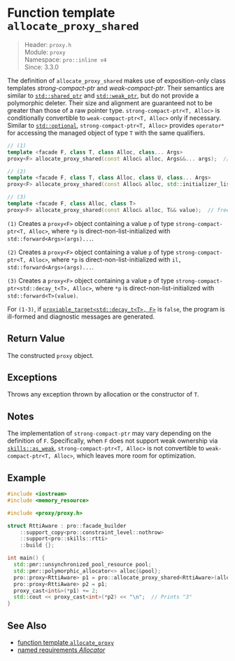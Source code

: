 # Function template `allocate_proxy_shared`

> Header: `proxy.h`  
> Module: `proxy`  
> Namespace: `pro::inline v4`  
> Since: 3.3.0

The definition of `allocate_proxy_shared` makes use of exposition-only class templates *strong-compact-ptr* and *weak-compact-ptr*. Their semantics are similar to [`std::shared_ptr`](https://en.cppreference.com/w/cpp/memory/shared_ptr) and [`std::weak_ptr`](https://en.cppreference.com/w/cpp/memory/weak_ptr), but do not provide a polymorphic deleter. Their size and alignment are guaranteed not to be greater than those of a raw pointer type. `strong-compact-ptr<T, Alloc>` is conditionally convertible to `weak-compact-ptr<T, Alloc>` only if necessary. Similar to [`std::optional`](https://en.cppreference.com/w/cpp/utility/optional), `strong-compact-ptr<T, Alloc>` provides `operator*` for accessing the managed object of type `T` with the same qualifiers.

```cpp
// (1)
template <facade F, class T, class Alloc, class... Args>
proxy<F> allocate_proxy_shared(const Alloc& alloc, Args&&... args);  // freestanding-deleted

// (2)
template <facade F, class T, class Alloc, class U, class... Args>
proxy<F> allocate_proxy_shared(const Alloc& alloc, std::initializer_list<U> il, Args&&... args);  // freestanding-deleted

// (3)
template <facade F, class Alloc, class T>
proxy<F> allocate_proxy_shared(const Alloc& alloc, T&& value);  // freestanding-deleted
```

`(1)` Creates a `proxy<F>` object containing a value `p` of type `strong-compact-ptr<T, Alloc>`, where `*p` is direct-non-list-initialized with `std::forward<Args>(args)...`.

`(2)` Creates a `proxy<F>` object containing a value `p` of type `strong-compact-ptr<T, Alloc>`, where `*p` is direct-non-list-initialized with `il, std::forward<Args>(args)...`.

`(3)` Creates a `proxy<F>` object containing a value `p` of type `strong-compact-ptr<std::decay_t<T>, Alloc>`, where `*p` is direct-non-list-initialized with `std::forward<T>(value)`.

For `(1-3)`, if [`proxiable_target<std::decay_t<T>, F>`](proxiable_target.md) is `false`, the program is ill-formed and diagnostic messages are generated.

## Return Value

The constructed `proxy` object.

## Exceptions

Throws any exception thrown by allocation or the constructor of `T`.

## Notes

The implementation of `strong-compact-ptr` may vary depending on the definition of `F`. Specifically, when `F` does not support weak ownership via [`skills::as_weak`](skills_as_weak.md), `strong-compact-ptr<T, Alloc>` is not convertible to `weak-compact-ptr<T, Alloc>`, which leaves more room for optimization.

## Example

```cpp
#include <iostream>
#include <memory_resource>

#include <proxy/proxy.h>

struct RttiAware : pro::facade_builder
    ::support_copy<pro::constraint_level::nothrow>
    ::support<pro::skills::rtti>
    ::build {};

int main() {
  std::pmr::unsynchronized_pool_resource pool;
  std::pmr::polymorphic_allocator<> alloc{&pool};
  pro::proxy<RttiAware> p1 = pro::allocate_proxy_shared<RttiAware>(alloc, 1);
  pro::proxy<RttiAware> p2 = p1;
  proxy_cast<int&>(*p1) += 2;
  std::cout << proxy_cast<int>(*p2) << "\n";  // Prints "3"
}
```

## See Also

- [function template `allocate_proxy`](allocate_proxy.md)
- [named requirements *Allocator*](https://en.cppreference.com/w/cpp/named_req/Allocator)